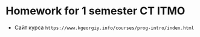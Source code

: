 # Homework for 1 semester CT ITMO

* Сайт курса `https://www.kgeorgiy.info/courses/prog-intro/index.html`
